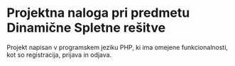 # Projektna naloga pri predmetu Dinamične Spletne rešitve

Projekt napisan v programskem jeziku PHP, ki ima omejene funkcionalnosti, kot so registracija, prijava in odjava.
